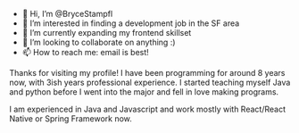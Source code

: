 - 👋 Hi, I’m @BryceStampfl
- 👀 I’m interested in finding a development job in the SF area
- 🌱 I’m currently expanding my frontend skillset
- 💞️ I’m looking to collaborate on anything :)
- 📫 How to reach me: email is best!

Thanks for visiting my profile! I have been programming for around 8 years now, with 3ish years professional experience. I started teaching myself Java and python before I went into the major and fell in love making programs.

I am experienced in Java and Javascript and work mostly with React/React Native or Spring Framework now.

<!---
BryceStampfl/BryceStampfl is a ✨ special ✨ repository because its `README.md` (this file) appears on your GitHub profile.
You can click the Preview link to take a look at your changes.
--->
